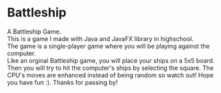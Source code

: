 # Battleship
A Battleship Game.\
This is a game I made with Java and JavaFX library in highschool.\
The game is a single-player game where you will be playing against the computer.\
Like an orginal Battleship game, you will place your ships on a 5x5 board. Then you will try to hit the computer's ships by selecting the square. The CPU's moves are enhanced instead of being random so watch out! Hope you have fun :). Thanks for passing by!
